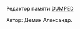 Редактор памяти <a href="https://github.com/begoon/rk86-maximite/blob/master/programs/dumped/dumped.asm">DUMPED</a>

Автор: Демин Александр.